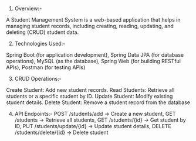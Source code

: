 1. Overview:-
   
A Student Management System is a web-based application that helps in managing student records, including creating, reading, updating, and deleting (CRUD) student data.

2. Technologies Used:-

Spring Boot (for application development),
Spring Data JPA (for database operations),
MySQL (as the database),
Spring Web (for building RESTful APIs),
Postman (for testing APIs)

3. CRUD Operations:-
   
Create Student: Add new student records.
Read Students: Retrieve all students or a specific student by ID.
Update Student: Modify existing student details.
Delete Student: Remove a student record from the database

4. API Endpoints:-
POST /students/add → Create a new student,
GET /students → Retrieve all students,
GET /students/{id} → Get student by ID,
PUT /students/update/{id} → Update student details,
DELETE /students/delete/{id} → Delete student
